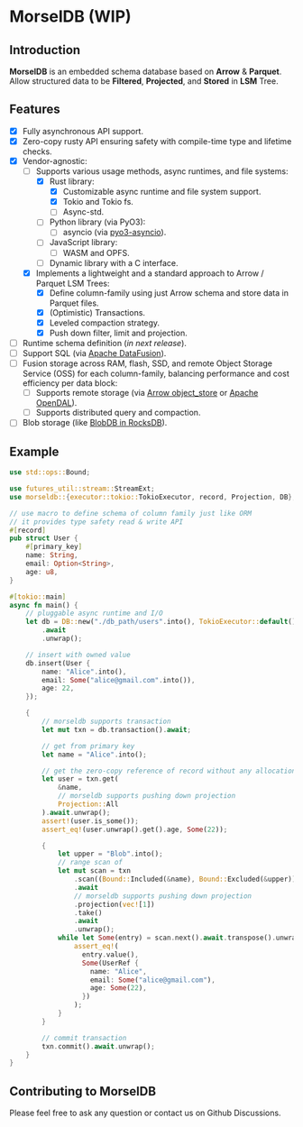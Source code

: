# MorselDB (WIP)

## Introduction

**MorselDB** is an embedded schema database based on **Arrow** & **Parquet**. Allow structured data to be **Filtered**, **Projected**, and **Stored** in **LSM** Tree.

## Features

- [x] Fully asynchronous API support.
- [x] Zero-copy rusty API ensuring safety with compile-time type and lifetime checks.
- [x] Vendor-agnostic:
  - [ ] Supports various usage methods, async runtimes, and file systems:
    - [x] Rust library:
      - [x] Customizable async runtime and file system support.
      - [x] Tokio and Tokio fs.
      - [ ] Async-std.
    - [ ] Python library (via PyO3):
      - [ ] asyncio (via [pyo3-asyncio](https://github.com/awestlake87/pyo3-asyncio)).
    - [ ] JavaScript library:
      - [ ] WASM and OPFS.
    - [ ] Dynamic library with a C interface.
  - [x] Implements a lightweight and a standard approach to Arrow / Parquet LSM Trees:
    - [x] Define column-family using just Arrow schema and store data in Parquet files.
    - [x] (Optimistic) Transactions.
    - [x] Leveled compaction strategy.
    - [x] Push down filter, limit and projection.
- [ ] Runtime schema definition (*in next release*).
- [ ] Support SQL (via [Apache DataFusion](https://datafusion.apache.org/)).
- [ ] Fusion storage across RAM, flash, SSD, and remote Object Storage Service (OSS) for each column-family, balancing performance and cost efficiency per data block:
  - [ ] Supports remote storage (via [Arrow object_store](https://github.com/apache/arrow-rs/tree/master/object_store) or [Apache OpenDAL](https://github.com/apache/opendal)).
  - [ ] Supports distributed query and compaction.
- [ ] Blob storage (like [BlobDB in RocksDB](https://github.com/facebook/rocksdb/wiki/BlobDB)).

## Example

```rust
use std::ops::Bound;

use futures_util::stream::StreamExt;
use morseldb::{executor::tokio::TokioExecutor, record, Projection, DB};

// use macro to define schema of column family just like ORM
// it provides type safety read & write API
#[record]
pub struct User {
    #[primary_key]
    name: String,
    email: Option<String>,
    age: u8,
}

#[tokio::main]
async fn main() {
    // pluggable async runtime and I/O
    let db = DB::new("./db_path/users".into(), TokioExecutor::default())
        .await
        .unwrap();

    // insert with owned value
    db.insert(User {
        name: "Alice".into(),
        email: Some("alice@gmail.com".into()),
        age: 22,
    });

    {
        // morseldb supports transaction
        let mut txn = db.transaction().await;

        // get from primary key
        let name = "Alice".into();

        // get the zero-copy reference of record without any allocations.
        let user = txn.get(
            &name,
            // morseldb supports pushing down projection
            Projection::All
        ).await.unwrap();
        assert!(user.is_some());
        assert_eq!(user.unwrap().get().age, Some(22));

        {
            let upper = "Blob".into();
            // range scan of
            let mut scan = txn
                .scan((Bound::Included(&name), Bound::Excluded(&upper)))
                .await
                // morseldb supports pushing down projection
                .projection(vec![1])
                .take()
                .await
                .unwrap();
            while let Some(entry) = scan.next().await.transpose().unwrap() {
                assert_eq!(
                  entry.value(),
                  Some(UserRef {
                    name: "Alice",
                    email: Some("alice@gmail.com"),
                    age: Some(22),
                  })
                );
            }
        }

        // commit transaction
        txn.commit().await.unwrap();
    }
}

```

## Contributing to MorselDB
Please feel free to ask any question or contact us on Github Discussions.
